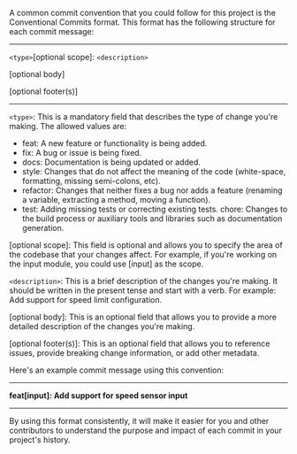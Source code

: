A common commit convention that you could follow for this project is the Conventional Commits format. This format has the following structure for each commit message:


--------------------------------------------------

`<type>`[optional scope]: `<description>`

[optional body]

[optional footer(s)]

--------------------------------------------------

`<type>`: This is a mandatory field that describes the type of change you're making. The allowed values are:

- feat: A new feature or functionality is being added.
- fix: A bug or issue is being fixed.
- docs: Documentation is being updated or added.
- style: Changes that do not affect the meaning of the code (white-space, formatting, missing semi-colons, etc).
- refactor: Changes that neither fixes a bug nor adds a feature (renaming a variable, extracting a method, moving a function).
- test: Adding missing tests or correcting existing tests.
chore: Changes to the build process or auxiliary tools and libraries such as documentation generation.

[optional scope]: This field is optional and allows you to specify the area of the codebase that your changes affect. For example, if you're working on the input module, you could use [input] as the scope.

`<description>`: This is a brief description of the changes you're making. It should be written in the present tense and start with a verb. For example: Add support for speed limit configuration.

[optional body]: This is an optional field that allows you to provide a more detailed description of the changes you're making.

[optional footer(s)]: This is an optional field that allows you to reference issues, provide breaking change information, or add other metadata.

Here's an example commit message using this convention:

--------------------------------------------------

**feat[input]: Add support for speed sensor input**

--------------------------------------------------

By using this format consistently, it will make it easier for you and other contributors to understand the purpose and impact of each commit in your project's history.